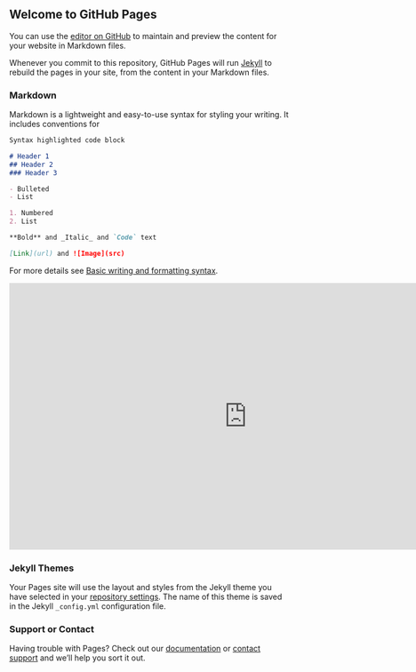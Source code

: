 ## Welcome to GitHub Pages

You can use the [editor on GitHub](https://github.com/WilliamPedraza/testeo_recorrido_virtual/edit/gh-pages/index.md) to maintain and preview the content for your website in Markdown files.

Whenever you commit to this repository, GitHub Pages will run [Jekyll](https://jekyllrb.com/) to rebuild the pages in your site, from the content in your Markdown files.

### Markdown

Markdown is a lightweight and easy-to-use syntax for styling your writing. It includes conventions for

```markdown
Syntax highlighted code block

# Header 1
## Header 2
### Header 3

- Bulleted
- List

1. Numbered
2. List

**Bold** and _Italic_ and `Code` text

[Link](url) and ![Image](src)
```

For more details see [Basic writing and formatting syntax](https://docs.github.com/en/github/writing-on-github/getting-started-with-writing-and-formatting-on-github/basic-writing-and-formatting-syntax).

<iframe width='853' height='480' src='https://my.matterport.com/show/?m=wTRuZ6tBKvX' frameborder='0' allowfullscreen allow='xr-spatial-tracking'></iframe>

### Jekyll Themes

Your Pages site will use the layout and styles from the Jekyll theme you have selected in your [repository settings](https://github.com/WilliamPedraza/testeo_recorrido_virtual/settings/pages). The name of this theme is saved in the Jekyll `_config.yml` configuration file.

### Support or Contact

Having trouble with Pages? Check out our [documentation](https://docs.github.com/categories/github-pages-basics/) or [contact support](https://support.github.com/contact) and we’ll help you sort it out.
